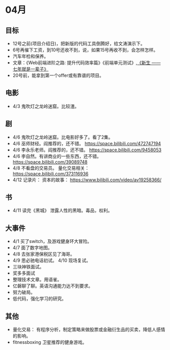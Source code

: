 # 04月
## 目标
* 12号之前(项目介绍日)，把新版的代码工具倒腾好，给文涛演示下。
* 6号再催下工资，到10号还收不到，说，如果15号再收不到，会怎样怎样。
* 汽车年检和保养。
* 文章：《Web前端进阶之路: 提升代码效率篇》《前端单元测试》,[《新生 —— 七年就是一辈子》](https://b.xinshengdaxue.com/index.html)
* 20号前，能拿到第一个offer或有靠谱的项目。

## 电影
* 4/3 鬼吹灯之龙岭迷窟。比较渣。

## 剧
* 4/6 鬼吹灯之龙岭迷窟。比电影好多了。看了2集。
* 4/6 巫师财经。阎推荐的，还不错。 https://space.bilibili.com/472747194
* 4/6 李永乐老师。阎推荐的，还不错。 https://space.bilibili.com/9458053
* 4/6 李自然。有讲商业的一些东西，还不错。 https://space.bilibili.com/39089748
* 4/8 不看盘的交易员。 量化交易相关： https://space.bilibili.com/373116936
* 4/12 记录片： 资本的故事： https://www.bilibili.com/video/av19258366/

## 书
* 4/11 读完《黑城》 泄露人性的黑暗。毒品，权利。

## 大事件
* 4/1 买了switch，及游戏健身环大冒险。
* 4/7 面了数字地图。
* 4/8 去张家港保税区见了海哥。
* 4/9 思必驰电话初试。 4/10 现场复试。
* 三块神铁面试。
* 奖多多面试
* 整理技术文章。用语雀。
* 亿磐聊了聊。英语沟通能力达不到要求。
* 努力破局。
* 低代码，强化学习的研究。

## 其他
* 量化交易： 有程序分析，制定策略来做股票或金融衍生品的买卖，降低人感情的影响。
* fitnessboxing 卫星推荐的健身游戏。